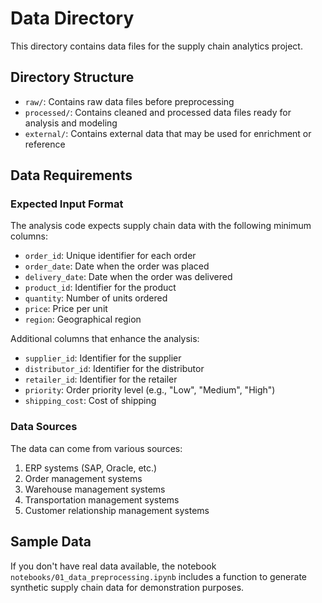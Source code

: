 # Data Directory

This directory contains data files for the supply chain analytics project.

## Directory Structure

- `raw/`: Contains raw data files before preprocessing
- `processed/`: Contains cleaned and processed data files ready for analysis and modeling
- `external/`: Contains external data that may be used for enrichment or reference

## Data Requirements

### Expected Input Format

The analysis code expects supply chain data with the following minimum columns:

- `order_id`: Unique identifier for each order
- `order_date`: Date when the order was placed
- `delivery_date`: Date when the order was delivered
- `product_id`: Identifier for the product
- `quantity`: Number of units ordered
- `price`: Price per unit
- `region`: Geographical region

Additional columns that enhance the analysis:

- `supplier_id`: Identifier for the supplier
- `distributor_id`: Identifier for the distributor
- `retailer_id`: Identifier for the retailer
- `priority`: Order priority level (e.g., "Low", "Medium", "High")
- `shipping_cost`: Cost of shipping

### Data Sources

The data can come from various sources:

1. ERP systems (SAP, Oracle, etc.)
2. Order management systems
3. Warehouse management systems
4. Transportation management systems
5. Customer relationship management systems

## Sample Data

If you don't have real data available, the notebook `notebooks/01_data_preprocessing.ipynb` 
includes a function to generate synthetic supply chain data for demonstration purposes. 